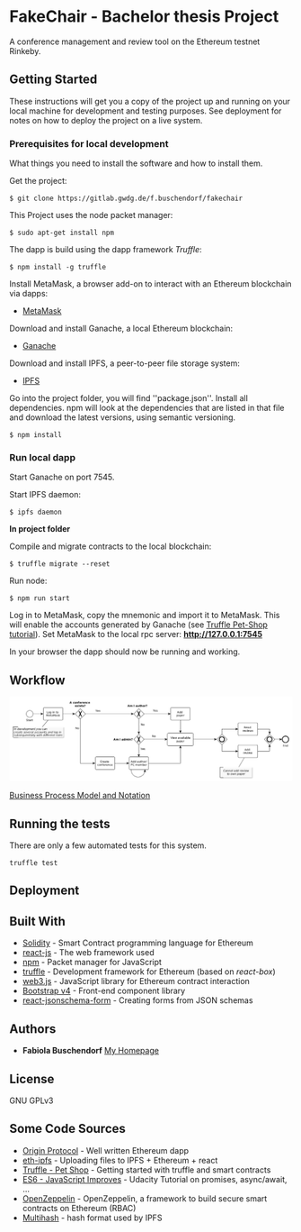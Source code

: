 # FakeChair - Bachelor thesis Project

A conference management and review tool on the Ethereum testnet Rinkeby. 

## Getting Started

These instructions will get you a copy of the project up and running on your local machine for development and testing purposes. See deployment for notes on how to deploy the project on a live system.

### Prerequisites for local development

What things you need to install the software and how to install them.

Get the project:

```
$ git clone https://gitlab.gwdg.de/f.buschendorf/fakechair 
```

This Project uses the node packet manager:

```
$ sudo apt-get install npm 
```
The dapp is build using the dapp framework *Truffle*:

```
$ npm install -g truffle 
```

Install MetaMask, a browser add-on to interact with an Ethereum blockchain via dapps:

* [MetaMask](https://metamask.io/)


Download and install Ganache, a local Ethereum blockchain:

* [Ganache](http://truffleframework.com/ganache/)

Download and install IPFS, a peer-to-peer file storage system:

* [IPFS](https://ipfs.io/docs/getting-started/)

Go into the project folder, you will find ''package.json''. Install all dependencies. npm will look at the dependencies that are listed in that file and download the latest versions, using semantic versioning.

```
$ npm install
```

### Run local dapp

Start Ganache on port 7545.

Start IPFS daemon:

```
$ ipfs daemon 
```

**In project folder**

Compile and migrate contracts to the local blockchain:

```
$ truffle migrate --reset 
```

Run node:

```
$ npm run start 
```

Log in to MetaMask, copy the mnemonic and import it to MetaMask. This will enable the accounts generated by Ganache (see [Truffle Pet-Shop tutorial](http://truffleframework.com/tutorials/pet-shop)). Set MetaMask to the local rpc server: **http://127.0.0.1:7545**

In your browser the dapp should now be running and working. 

## Workflow

![Workflow Diagram](./workflow.png)

[Business Process Model and Notation](https://de.wikipedia.org/wiki/Business_Process_Model_and_Notation)

## Running the tests

There are only a few automated tests for this system.

```
truffle test
```


## Deployment



## Built With

* [Solidity](http://solidity.readthedocs.io/en/v0.4.24/) - Smart Contract programming language for Ethereum
* [react-js](https://reactjs.org/docs/hello-world.html) - The web framework used
* [npm](https://www.npmjs.com/) - Packet manager for JavaScript
* [truffle](http://truffleframework.com/) - Development framework for Ethereum (based on *react-box*)
* [web3.js](https://web3js.readthedocs.io/en/1.0/getting-started.html) - JavaScript library for Ethereum contract interaction
* [Bootstrap v4](https://getbootstrap.com/) - Front-end component library
* [react-jsonschema-form](https://github.com/mozilla-services/react-jsonschema-form) - Creating forms from JSON schemas


## Authors

* **Fabiola Buschendorf** [My Homepage](http://fabiolabuschendorf.com)


## License

GNU GPLv3 


## Some Code Sources

* [Origin Protocol](https://github.com/OriginProtocol/origin-js) - Well written Ethereum dapp
* [eth-ipfs](https://github.com/mcchan1/eth-ipfs) - Uploading files to IPFS + Ethereum + react
* [Truffle - Pet Shop](http://truffleframework.com/tutorials/pet-shop) - Getting started with truffle and smart contracts
* [ES6 - JavaScript Improves](https://de.udacity.com/course/es6-javascript-improved--ud356) - Udacity Tutorial on promises, async/await, ...
* [OpenZeppelin](https://github.com/OpenZeppelin/openzeppelin-solidity) - OpenZeppelin, a framework to build secure smart contracts on Ethereum (RBAC)
* [Multihash](https://github.com/multiformats/multihash) - hash format used by IPFS


